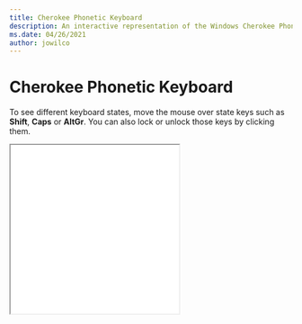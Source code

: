 ```yaml
---
title: Cherokee Phonetic Keyboard
description: An interactive representation of the Windows Cherokee PhoneticKeyboard. To see different keyboard states, click or move the mouse over the state keys.
ms.date: 04/26/2021
author: jowilco
---
```


# Cherokee Phonetic Keyboard

To see different keyboard states, move the mouse over state keys such as **Shift**, **Caps** or **AltGr**. You can also lock or unlock those keys by clicking them.

<iframe src="kbdcherp.html" height="300"></iframe>
